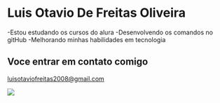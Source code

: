 # Luis Otavio De Freitas Oliveira

-Estou estudando os cursos do alura
-Desenvolvendo os comandos no gitHub
-Melhorando minhas habilidades em tecnologia

## Voce entrar em contato comigo

luisotaviofreitas2008@gmail.com

![](https://media1.tenor.com/m/xr-HJ_EtdggAAAAC/cr7eu-sou-melhor.gif)
